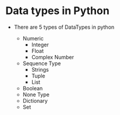 # Data types in Python

- There are 5 types of DataTypes in python

    - Numeric
        - Integer
        - Float
        - Complex Number
    - Sequence Type
        - Strings
        - Tuple
        - List
    - Boolean
    - None Type
    - Dictionary
    - Set
